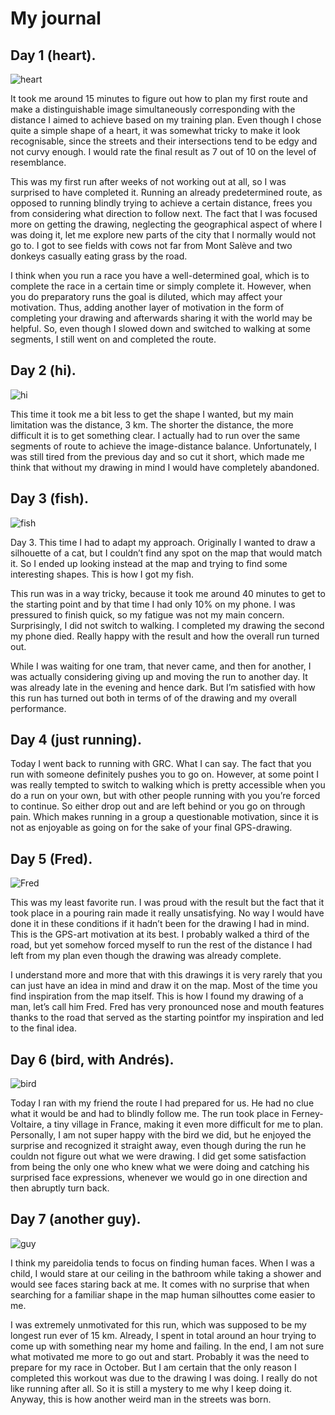# My journal

## Day 1 (heart).

![heart](/data/images/self-experiments/me_heart.jpg)

It took me around 15 minutes to figure out how to plan my first route and make a distinguishable image simultaneously corresponding with the distance I aimed to achieve based on my training plan. Even though I chose quite a simple shape of a heart, it was somewhat tricky to make it look recognisable, since the streets and their intersections tend to be edgy and not curvy enough. I would rate the final result as 7 out of 10 on the level of resemblance.

This was my first run after weeks of not working out at all, so I was surprised to have completed it. Running an already predetermined route, as opposed to running blindly trying to achieve a certain distance, frees you from considering what direction to follow next. The fact that I was focused more on getting the drawing, neglecting the geographical aspect of where I was doing it, let me explore new parts of the city that I normally would not go to. I got to see fields with cows not far from Mont Salève and two donkeys casually eating grass by the road.

I think when you run a race you have a well-determined goal, which is to complete the race in a certain time or simply complete it. However, when you do preparatory runs the goal is diluted, which may affect your motivation. Thus, adding another layer of motivation in the form of completing your drawing and afterwards sharing it with the world may be helpful. So, even though I slowed down and switched to walking at some segments, I still went on and completed the route.

## Day 2 (hi).

![hi](/data/images/self-experiments/me_hi.jpg)

This time it took me a bit less to get the shape I wanted, but my main limitation was the distance, 3 km. The shorter the distance, the more difficult it is to get something clear. I actually had to run over the same segments of route to achieve the image-distance balance. Unfortunately, I was still tired from the previous day and so cut it short, which made me think that without my drawing in mind I would have completely abandoned.

## Day 3 (fish).

![fish](/data/images/self-experiments/me_fish.jpg)

Day 3.
This time I had to adapt my approach. Originally I wanted to draw a silhouette of a cat, but I couldn’t find any spot on the map that would match it. So I ended up looking instead at the map and trying to find some interesting shapes. This is how I got my fish.

This run was in a way tricky, because it took me around 40 minutes to get to the starting point and by that time I had only 10% on my phone. I was pressured to finish quick, so my fatigue was not my main concern. Surprisingly, I did not switch to walking. I completed my drawing the second my phone died. Really happy with the result and how the overall run turned out.

While I was waiting for one tram, that never came, and then for another, I was actually considering giving up and moving the run to another day. It was already late in the evening and hence dark. But I’m satisfied with how this run has turned out both in terms of of the drawing and my overall performance.

## Day 4 (just running).

Today I went back to running with GRC. What I can say. The fact that you run with someone definitely pushes you to go on. However, at some point I was really tempted to switch to walking which is pretty accessible when you do a run on your own, but with other people running with you you’re forced to continue. So either drop out and are left behind or you go on through pain. Which makes running in a group a questionable motivation, since it is not as enjoyable as going on for the sake of your final GPS-drawing.

## Day 5 (Fred).

![Fred](/data/images/self-experiments/me_face.jpg)

This was my least favorite run. I was proud with the result but the fact that it took place in a pouring rain made it really unsatisfying. No way I would have done it in these conditions if it hadn’t been for the drawing I had in mind. This is the GPS-art motivation at its best. I probably walked a third of the road, but yet somehow forced myself to run the rest of the distance I had left from my plan even though the drawing was already complete.

I understand more and more that with this drawings it is very rarely that you can just have an idea in mind and draw it on the map. Most of the time you find inspiration from the map itself. This is how I found my drawing of a man, let’s call him Fred. Fred has very pronounced nose and mouth features thanks to the road that served as the starting pointfor my inspiration and led to the final idea.

## Day 6 (bird, with Andrés).

![bird](/data/images/experiments/me_andres_bird.jpg)

Today I ran with my friend the route I had prepared for us. He had no clue what it would be and had to blindly follow me. The run took place in Ferney-Voltaire, a tiny village in France, making it even more difficult for me to plan. Personally, I am not super happy with the bird we did, but he enjoyed the surprise and recognized it straight away, even though during the run he couldn not figure out what we were drawing. I did get some satisfaction from being the only one who knew what we were doing and catching his surprised face expressions, whenever we would go in one direction and then abruptly turn back.

## Day 7 (another guy).

![guy](/data/images/self-experiments/me_guy.jpg)

I think my pareidolia tends to focus on finding human faces. When I was a child, I would stare at our ceiling in the bathroom while taking a shower and would see faces staring back at me. It comes with no surprise that when searching for a familiar shape in the map human silhouttes come easier to me.

I was extremely unmotivated for this run, which was supposed to be my longest run ever of 15 km. Already, I spent in total around an hour trying to come up with something near my home and failing. In the end, I am not sure what motivated me more to go out and start. Probably it was the need to prepare for my race in October. But I am certain that the only reason I completed this workout was due to the drawing I was doing. I really do not like running after all. So it is still a mystery to me why I keep doing it. Anyway, this is how another weird man in the streets was born.
